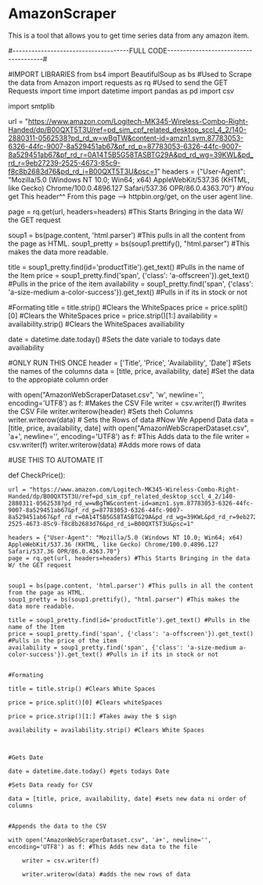 # AmazonScraper
This is a tool that allows you to get time series data from any amazon item.

#-------------------------------------FULL CODE--------------------------------------#

#IMPORT LIBRARIES
from bs4 import BeautifulSoup as bs #Used to Scrape the data from Amazon
import requests as rq #Used to send the GET Requests
import time
import datetime
import pandas as pd
import csv

import smtplib

url = "https://www.amazon.com/Logitech-MK345-Wireless-Combo-Right-Handed/dp/B00QXT5T3U/ref=pd_sim_cpf_related_desktop_sccl_4_2/140-2880311-0562538?pd_rd_w=wBgTW&content-id=amzn1.sym.87783053-6326-44fc-9007-8a529451ab67&pf_rd_p=87783053-6326-44fc-9007-8a529451ab67&pf_rd_r=0A14T5B5G58TASBTG29A&pd_rd_wg=39KWL&pd_rd_r=9eb27239-2525-4673-85c9-f8c8b2683d76&pd_rd_i=B00QXT5T3U&psc=1"
headers = {"User-Agent": "Mozilla/5.0 (Windows NT 10.0; Win64; x64) AppleWebKit/537.36 (KHTML, like Gecko) Chrome/100.0.4896.127 Safari/537.36 OPR/86.0.4363.70"}
#You get This header^^ From this page --> httpbin.org/get, on the user agent line.

page = rq.get(url, headers=headers) #This Starts Bringing in the data W/ the GET request    

soup1 = bs(page.content, 'html.parser') #This pulls in all the content from the page as HTML.
soup1_pretty = bs(soup1.prettify(), "html.parser") #This makes the data more readable.

title = soup1_pretty.find(id='productTitle').get_text() #Pulls in the name of the Item
price = soup1_pretty.find('span', {'class': 'a-offscreen'}).get_text() #Pulls in the price of the item
availability = soup1_pretty.find('span', {'class': 'a-size-medium a-color-success'}).get_text() #Pulls in if its in stock or not


#Formating
title = title.strip() #Clears the WhiteSpaces
price = price.split()[0] #Clears the WhiteSpaces
price = price.strip()[1:]
availability = availability.strip() #Clears the WhiteSpaces
availiability

date = datetime.date.today() #Sets the date variale to todays date
availiability

#ONLY RUN THIS ONCE
header = ['Title', 'Price', 'Availability', 'Date'] #Sets the names of the columns
data = [title, price, availability, date] #Set the data to the appropiate column order

with open("AmazonWebScraperDataset.csv", 'w', newline='', encoding='UTF8') as f: #Makes the CSV File
    writer = csv.writer(f) #writes the CSV File
    writer.writerow(header) #Sets theh Columns
    writer.writerow(data) # Sets the Rows of data
#Now We Append Data
data = [title, price, availability, date]
with open("AmazonWebScraperDataset.csv", 'a+', newline='', encoding='UTF8') as f: #This Adds data to the file
    writer = csv.writer(f)
    writer.writerow(data) #Adds more rows of data

#USE THIS TO AUTOMATE IT

def CheckPrice():
    
    url = "https://www.amazon.com/Logitech-MK345-Wireless-Combo-Right-Handed/dp/B00QXT5T3U/ref=pd_sim_cpf_related_desktop_sccl_4_2/140-2880311-0562538?pd_rd_w=wBgTW&content-id=amzn1.sym.87783053-6326-44fc-9007-8a529451ab67&pf_rd_p=87783053-6326-44fc-9007-8a529451ab67&pf_rd_r=0A14T5B5G58TASBTG29A&pd_rd_wg=39KWL&pd_rd_r=9eb27239-2525-4673-85c9-f8c8b2683d76&pd_rd_i=B00QXT5T3U&psc=1"

    headers = {"User-Agent": "Mozilla/5.0 (Windows NT 10.0; Win64; x64) AppleWebKit/537.36 (KHTML, like Gecko) Chrome/100.0.4896.127 Safari/537.36 OPR/86.0.4363.70"}
    page = rq.get(url, headers=headers) #This Starts Bringing in the data W/ the GET request    


    soup1 = bs(page.content, 'html.parser') #This pulls in all the content from the page as HTML.
    soup1_pretty = bs(soup1.prettify(), "html.parser") #This makes the data more readable.

    title = soup1_pretty.find(id='productTitle').get_text() #Pulls in the name of the Item
    price = soup1_pretty.find('span', {'class': 'a-offscreen'}).get_text() #Pulls in the price of the item
    availability = soup1_pretty.find('span', {'class': 'a-size-medium a-color-success'}).get_text() #Pulls in if its in stock or not


    #Formating

    title = title.strip() #Clears White Spaces

    price = price.split()[0] #Clears whiteSpaces

    price = price.strip()[1:] #Takes away the $ sign

    availability = availability.strip() #Clears White Spaces

    

    #Gets Date

    date = datetime.date.today() #gets todays Date

    #Sets Data ready for CSV

    data = [title, price, availability, date] #sets new data ni order of columns
    

    #Appends the data to the CSV

    with open("AmazonWebScraperDataset.csv", 'a+', newline='', encoding='UTF8') as f: #This Adds new data to the file

        writer = csv.writer(f)

        writer.writerow(data) #adds the new rows of data

